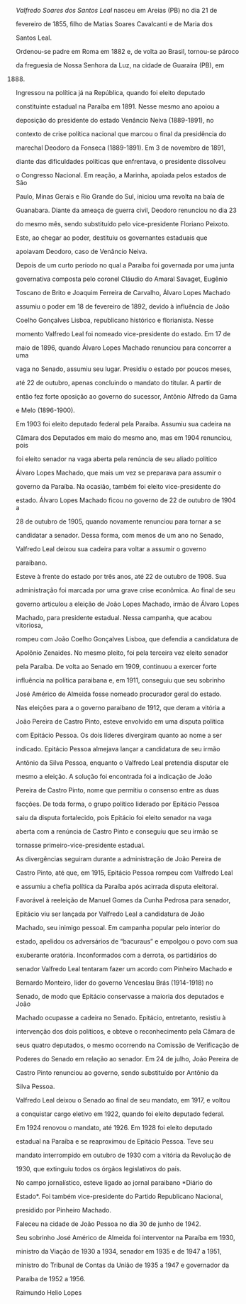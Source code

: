 

*Valfredo Soares dos Santos Leal* nasceu em Areias (PB) no dia 21 de

fevereiro de 1855, filho de Matias Soares Cavalcanti e de Maria dos

Santos Leal.



Ordenou-se padre em Roma em 1882 e, de volta ao Brasil, tornou-se pároco

da freguesia de Nossa Senhora da Luz, na cidade de Guaraíra (PB), em

1888.



Ingressou na política já na República, quando foi eleito deputado

constituinte estadual na Paraíba em 1891. Nesse mesmo ano apoiou a

deposição do presidente do estado Venâncio Neiva (1889-1891), no

contexto de crise política nacional que marcou o final da presidência do

marechal Deodoro da Fonseca (1889-1891). Em 3 de novembro de 1891,

diante das dificuldades políticas que enfrentava, o presidente dissolveu

o Congresso Nacional. Em reação, a Marinha, apoiada pelos estados de São

Paulo, Minas Gerais e Rio Grande do Sul, iniciou uma revolta na baía de

Guanabara. Diante da ameaça de guerra civil, Deodoro renunciou no dia 23

do mesmo mês, sendo substituído pelo vice-presidente Floriano Peixoto.

Este, ao chegar ao poder, destituiu os governantes estaduais que

apoiavam Deodoro, caso de Venâncio Neiva.



Depois de um curto período no qual a Paraíba foi governada por uma junta

governativa composta pelo coronel Cláudio do Amaral Savaget, Eugênio

Toscano de Brito e Joaquim Ferreira de Carvalho, Álvaro Lopes Machado

assumiu o poder em 18 de fevereiro de 1892, devido à influência de João

Coelho Gonçalves Lisboa, republicano histórico e florianista. Nesse

momento Valfredo Leal foi nomeado vice-presidente do estado. Em 17 de

maio de 1896, quando Álvaro Lopes Machado renunciou para concorrer a uma

vaga no Senado, assumiu seu lugar. Presidiu o estado por poucos meses,

até 22 de outubro, apenas concluindo o mandato do titular. A partir de

então fez forte oposição ao governo do sucessor, Antônio Alfredo da Gama

e Melo (1896-1900).



Em 1903 foi eleito deputado federal pela Paraíba. Assumiu sua cadeira na

Câmara dos Deputados em maio do mesmo ano, mas em 1904 renunciou, pois

foi eleito senador na vaga aberta pela renúncia de seu aliado político

Álvaro Lopes Machado, que mais um vez se preparava para assumir o

governo da Paraíba. Na ocasião, também foi eleito vice-presidente do

estado. Álvaro Lopes Machado ficou no governo de 22 de outubro de 1904 a

28 de outubro de 1905, quando novamente renunciou para tornar a se

candidatar a senador. Dessa forma, com menos de um ano no Senado,

Valfredo Leal deixou sua cadeira para voltar a assumir o governo

paraibano.



Esteve à frente do estado por três anos, até 22 de outubro de 1908. Sua

administração foi marcada por uma grave crise econômica. Ao final de seu

governo articulou a eleição de João Lopes Machado, irmão de Álvaro Lopes

Machado, para presidente estadual. Nessa campanha, que acabou vitoriosa,

rompeu com João Coelho Gonçalves Lisboa, que defendia a candidatura de

Apolônio Zenaides. No mesmo pleito, foi pela terceira vez eleito senador

pela Paraíba. De volta ao Senado em 1909, continuou a exercer forte

influência na política paraibana e, em 1911, conseguiu que seu sobrinho

José Américo de Almeida fosse nomeado procurador geral do estado.



Nas eleições para a o governo paraibano de 1912, que deram a vitória a

João Pereira de Castro Pinto, esteve envolvido em uma disputa política

com Epitácio Pessoa. Os dois líderes divergiram quanto ao nome a ser

indicado. Epitácio Pessoa almejava lançar a candidatura de seu irmão

Antônio da Silva Pessoa, enquanto o Valfredo Leal pretendia disputar ele

mesmo a eleição. A solução foi encontrada foi a indicação de João

Pereira de Castro Pinto, nome que permitiu o consenso entre as duas

facções. De toda forma, o grupo político liderado por Epitácio Pessoa

saiu da disputa fortalecido, pois Epitácio foi eleito senador na vaga

aberta com a renúncia de Castro Pinto e conseguiu que seu irmão se

tornasse primeiro-vice-presidente estadual.



As divergências seguiram durante a administração de João Pereira de

Castro Pinto, até que, em 1915, Epitácio Pessoa rompeu com Valfredo Leal

e assumiu a chefia política da Paraíba após acirrada disputa eleitoral.

Favorável à reeleição de Manuel Gomes da Cunha Pedrosa para senador,

Epitácio viu ser lançada por Valfredo Leal a candidatura de João

Machado, seu inimigo pessoal. Em campanha popular pelo interior do

estado, apelidou os adversários de “bacuraus” e empolgou o povo com sua

exuberante oratória. Inconformados com a derrota, os partidários do

senador Valfredo Leal tentaram fazer um acordo com Pinheiro Machado e

Bernardo Monteiro, líder do governo Venceslau Brás (1914-1918) no

Senado, de modo que Epitácio conservasse a maioria dos deputados e João

Machado ocupasse a cadeira no Senado. Epitácio, entretanto, resistiu à

intervenção dos dois políticos, e obteve o reconhecimento pela Câmara de

seus quatro deputados, o mesmo ocorrendo na Comissão de Verificação de

Poderes do Senado em relação ao senador. Em 24 de julho, João Pereira de

Castro Pinto renunciou ao governo, sendo substituído por Antônio da

Silva Pessoa.



Valfredo Leal deixou o Senado ao final de seu mandato, em 1917, e voltou

a conquistar cargo eletivo em 1922, quando foi eleito deputado federal.

Em 1924 renovou o mandato, até 1926. Em 1928 foi eleito deputado

estadual na Paraíba e se reaproximou de Epitácio Pessoa. Teve seu

mandato interrompido em outubro de 1930 com a vitória da Revolução de

1930, que extinguiu todos os órgãos legislativos do país.



No campo jornalístico, esteve ligado ao jornal paraibano *Diário do

Estado*. Foi também vice-presidente do Partido Republicano Nacional,

presidido por Pinheiro Machado.



Faleceu na cidade de João Pessoa no dia 30 de junho de 1942.



Seu sobrinho José Américo de Almeida foi interventor na Paraíba em 1930,

ministro da Viação de 1930 a 1934, senador em 1935 e de 1947 a 1951,

ministro do Tribunal de Contas da União de 1935 a 1947 e governador da

Paraíba de 1952 a 1956.



Raimundo Helio Lopes



